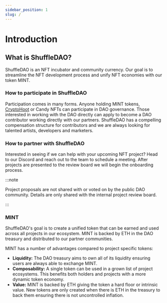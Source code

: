 ```yaml
---
sidebar_position: 1
slug: /
---
```


# Introduction


## What is ShuffleDAO?
ShuffleDAO is an NFT incubator and community currency. Our goal is to streamline the NFT development process and unify NFT economies with our token MINT.


### How to participate in ShuffleDAO
Participation comes in many forms. Anyone holding MINT tokens, [CryptoHoot](https://opensea.io/collection/cryptohoots-steampunk-parliament/) or Candy NFTs can participate in DAO governance. Those interested in working with the DAO directly can apply to become a DAO contributor working directly with our partners. ShuffleDAO has a compelling compensation structure for contributors and we are always looking for talented artists, developers and marketers.  


### How to partner with ShuffleDAO
Interested in seeing if we can help with your upcoming NFT project? Head to our Discord and reach out to the team to schedule a meeting. After projects are presented to the review board we will begin the onboarding process.

:::note

Project proposals are not shared with or voted on by the public DAO community. Details are only shared with the internal project review board.

:::

### MINT
ShuffleDAO's goal is to create a unified token that can be earned and used across all projects in our ecosystem. MINT is backed by ETH in the DAO treasury and distributed to our partner communities.

MINT has a number of advantages compared to project specific tokens:
- **Liquidity:** The DAO treasury aims to own all of its liquidity ensuring users are always able to exchange MINT.
- **Composability:** A single token can be used in a grown list of project ecosystems. This benefits both holders and projects with a more dynamic token economy.
- **Value:** MINT is backed by ETH giving the token a hard floor or intrinsic value. New tokens are only created when there is ETH in the treasury to back them ensuring there is not uncontrolled inflation.  